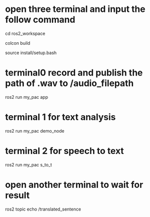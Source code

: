 # open three terminal and input the follow command

cd ros2_workspace

colcon build

source install/setup.bash

# terminal0 record and publish the path of .wav to /audio_filepath

ros2 run my_pac app

# terminal 1 for text analysis

ros2 run my_pac demo_node

# terminal 2 for speech to text

ros2 run my_pac s_to_t

# open another terminal to wait for result

ros2 topic echo /translated_sentence
